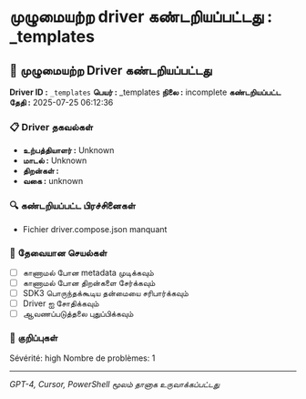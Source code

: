 # முழுமையற்ற driver கண்டறியப்பட்டது : _templates

## 🚨 முழுமையற்ற Driver கண்டறியப்பட்டது

**Driver ID :** `_templates`
**பெயர் :** _templates
**நிலை :** incomplete
**கண்டறியப்பட்ட தேதி :** 2025-07-25 06:12:36

### 📋 Driver தகவல்கள்
- **உற்பத்தியாளர் :** Unknown
- **மாடல் :** Unknown
- **திறன்கள் :** 
- **வகை :** unknown

### 🔍 கண்டறியப்பட்ட பிரச்சினைகள்
- Fichier driver.compose.json manquant

### 🎯 தேவையான செயல்கள்
- [ ] காணாமல் போன metadata முடிக்கவும்
- [ ] காணாமல் போன திறன்களை சேர்க்கவும்
- [ ] SDK3 பொருந்தக்கூடிய தன்மையை சரிபார்க்கவும்
- [ ] Driver ஐ சோதிக்கவும்
- [ ] ஆவணப்படுத்தலை புதுப்பிக்கவும்

### 📝 குறிப்புகள்
Sévérité: high
Nombre de problèmes: 1

---
*GPT-4, Cursor, PowerShell மூலம் தானாக உருவாக்கப்பட்டது*

